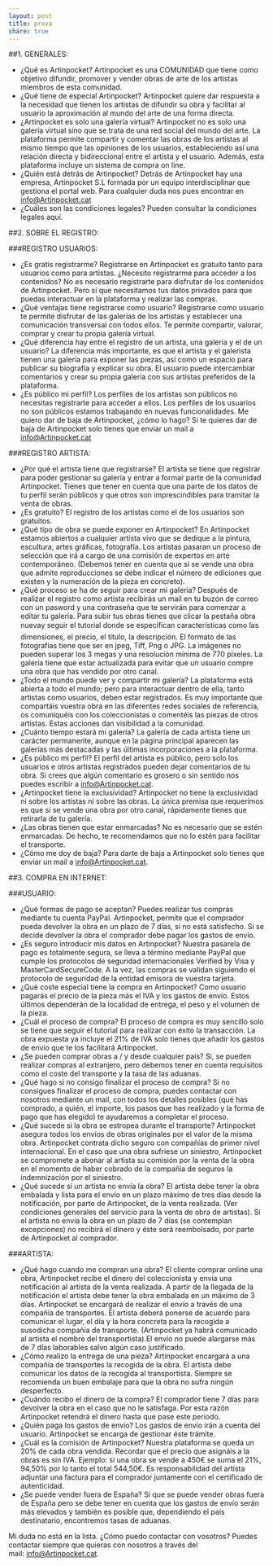 ```yaml
---
layout: post
title: prova
share: true
---
```


##1. GENERALES:

- ¿Qué es Artinpocket? Artinpocket es una COMUNIDAD que tiene como objetivo difundir, promover y vender obras de arte de los artistas miembros de esta comunidad. 
- ¿Qué tiene de especial Artinpocket? Artinpocket quiere dar respuesta a la necesidad que tienen los artistas de difundir su obra y facilitar al usuario la aproximación al mundo del arte de una forma directa.
- ¿Artinpocket es solo una galería virtual? Artinpocket no es solo una galería virtual sino que se trata de una red social del mundo del arte. La plataforma permite compartir y comentar las obras de los artistas al mismo tiempo que las opiniones de los usuarios, estableciendo así una relación directa y bidireccional entre el artista y el usuario. Además, esta plataforma incluye un sistema de compra on line.
- ¿Quién está detrás de Artinpocket? Detrás de Artinpocket hay una empresa, Artinpocket S.L formada por un equipo interdisciplinar que gestiona el portal web. Para cualquier duda nos pues encontrar en [info@Artinpocket.cat](mailto:info@artinpocket.cat)
- ¿Cuáles son las condiciones legales? Pueden consultar la condiciones legales aquí.

##2. SOBRE EL REGISTRO:

###REGISTRO USUARIOS:

- ¿Es gratis registrarme? Registrarse en Artinpocket es gratuito tanto para usuarios como para artistas.
¿Necesito registrarme para acceder a los contenidos? No es necesario registrarte para disfrutar de los contenidos de Artinpocket. Pero sí que necesitamos tus datos privados  para que puedas interactuar en la plataforma y realizar las compras.
- ¿Qué ventajas tiene registrarse como usuario? Registrarse como usuario te permite disfrutar de las galerías de los artistas y establecer una comunicación transversal con todos ellos. Te permite compartir, valorar, comprar y crear tu propia galería virtual.
- ¿Qué diferencia hay entre el registro de un artista, una galería y el de un usuario? La diferencia más importante, es que el artista y el galerista tienen una galería para exponer las piezas, así como un espacio para publicar su biografía y explicar su obra. El usuario puede intercambiar comentarios y crear su propia galería con sus artistas preferidos de la plataforma.
- ¿Es público mi perfil? Los perfiles de los artistas son públicos no necesitas registrarte para acceder a ellos. Los perfiles de los usuarios no son públicos estamos trabajando en nuevas funcionalidades.
Me quiero dar de baja de Artinpocket, ¿cómo lo hago? Si te quieres dar de baja de Artinpocket solo tienes que enviar un mail a [info@Artinpocket.cat](mailto:info@artinpocket.cat)

###REGISTRO ARTISTA:

- ¿Por qué el artista tiene que registrarse? El artista se tiene que registrar para poder gestionar su galería y entrar a formar parte de la comunidad Artinpocket. Tienes que tener en cuenta que una parte de los datos de tu perfil serán públicos y que otros son imprescindibles para tramitar la venta de obras.
- ¿Es gratuito? El registro de los artistas como el de los usuarios son gratuitos.
- ¿Qué tipo de obra se puede exponer en Artinpocket? En Artinpocket estamos abiertos a cualquier artista vivo que se dedique a la pintura, escultura, artes gráficas, fotografía. Los artistas pasaran un proceso de selección que irá a cargo de una comisión de expertos en arte contemporáneo. (Debemos tener en cuenta que si se vende una obra que admite reproducciones se debe indicar el número de ediciones que existen y la numeración de la pieza en concreto).
- ¿Qué proceso se ha de seguir para crear mi galería? Después de realizar el registro como artista recibirás un mail en tu buzón de correo con un pasword y una contraseña que te servirán para comenzar a editar tu galería. Para subir tus obras tienes que clicar la pestaña obra nuevay seguir el tutorial donde se especifican características como las dimensiones, el precio, el título, la descripción. El formato de las fotografías tiene que ser en jpeg, Tiff, Png o JPG. La imágenes no pueden superar los 3 megas y una resolución mínima de 770 píxeles. La galería tiene que estar actualizada para evitar que un usuario compre una obra que has vendido por otro canal.
- ¿Todo el mundo puede ver y compartir mi galería? La plataforma está abierta a todo el mundo; pero para interactuar dentro de ella, tanto artistas como usuarios, deben estar registrados. Es muy importante que compartáis vuestra obra en las diferentes redes sociales de referencia, os comuniquéis con los coleccionistas o comentéis las piezas de otros artistas. Estas acciones dan  visibilidad a la comunidad.
- ¿Cuánto tiempo estará mi galería? La galería de cada artista tiene un carácter permanente, aunque en la página principal aparecen las galerías más destacadas y las últimas incorporaciones a la plataforma.
- ¿Es público mi perfil? El perfil del artista es público, pero solo los usuarios e otros artistas registrados pueden dejar comentarios de tu obra. Si crees que algún comentario es grosero o sin sentido nos puedes escribir a info@Artinpocket.cat.
- ¿Artinpocket tiene la exclusividad? Artinpocket no tiene la exclusividad ni sobre los artistas ni sobre las obras. La única premisa que requerimos es que si se vende una obra por otro canal, rápidamente tienes que retirarla de tu galería.
- ¿Las obras tienen que estar enmarcadas? No es necesario que se estén enmarcadas. De hecho, te recomendamos que no lo estén para facilitar el transporte. 
- ¿Cómo me doy de baja? Para darte de baja a Artinpocket solo tienes que enviar un mail a [info@Artinpocket.cat](mailto:info@artinpocket.cat).

##3. COMPRA EN INTERNET:

###USUARIO:

- ¿Qué formas de pago se aceptan? Puedes realizar tus compras mediante tu cuenta PayPal. Artinpocket, permite que el comprador pueda devolver la obra en un plazo de 7 días, si no está satisfecho. Si se decide devolver la obra el comprador debe pagar los gastos de envío.
- ¿Es seguro introducir mis datos en Artinpocket? Nuestra pasarela de pago es totalmente segura, se lleva a término mediante PayPal que cumple los protocolos de seguridad internacionales Verified by Visa y MasterCardSecureCode. A la vez, las compras se validan siguiendo el protocolo de seguridad de la entidad emisora de vuestra tarjeta.
- ¿Qué coste especial tiene la compra en Artinpocket? Como usuario pagarás el precio de la pieza más el IVA y los gastos de envío. Estos últimos dependerán de la localidad de entrega, el peso y el volumen de la pieza.
- ¿Cuál el proceso de compra? El proceso de compra es muy sencillo solo se tiene que seguir el tutorial para realizar con éxito la transacción. La obra expuesta ya incluye el 21% de IVA solo tienes que añadir los gastos de envío que te los facilitará Artinpocket.
- ¿Se pueden comprar obras a / y desde cualquier país? Si, se pueden realizar compras al extranjero, pero debemos tener en cuenta requisitos como el coste del transporte y la tasa de las aduanas.
- ¿Qué hago si no consigo finalizar el proceso de compra? Si no consigues finalizar el proceso de compra, puedes contactar con nosotros mediante un mail, con todos los detalles posibles (qué has comprado, a quién, el importe, los pasos que has realizado y la forma de pago que has elegido) te ayudaremos a completar el proceso.
- ¿Qué sucede si la obra se estropea durante el transporte? Artinpocket asegura todos los envíos de obras originales por el valor de la misma obra. Artinpocket contrata dicho seguro con compañías de primer nivel internacional. En el caso que una obra sufriese un siniestro, Artinpocket se compromete a abonar al artista su comisión por la venta de la obra en el momento de haber cobrado de la compañía de seguros la indemnización por el siniestro.
- ¿Qué sucede si un artista no envía la obra? El artista debe tener la obra embalada y lista para el envío en un plazo máximo de tres días desde la notificación, por parte de Artinpocket, de la venta realizada. (Ver condiciones generales del servicio para la venta de obra de artistas). Si el artista no envía la obra en un plazo de 7 días (se contemplan excepciones) no recibirá el dinero y éste será reembolsado, por parte de Artinpocket al comprador.

###ARTISTA:

- ¿Qué hago cuando me compran una obra? El cliente comprar online una obra, Artinpocket recibe el dinero del coleccionista y envía una notificación al artista de la venta realizada. A partir de la llegada de la notificación el artista debe tener la obra embalada en un máximo de 3 días. Artinpocket se encargará de realizar el envío a través de una compañía de transportes. El artista deberá ponerse de acuerdo para comunicar el lugar, el día y la hora concreta para la recogida a susodicha compañía de transporte. (Artinpocket ya habrá comunicado al artista el nombre del transportista).El envío no puede alargarse más de 7 días laborables salvo algún caso justificado.
- ¿Cómo realizo la entrega de una pieza? Artinpocket encargará a una compañía de transportes la recogida de la obra. El artista debe comunicar los datos de la recogida al transportista.  Siempre se recomienda un buen embalaje para que la obra no sufra ningún desperfecto.
- ¿Cuándo recibo el dinero de la compra? El comprador tiene 7 días para devolver la obra en el caso que no le satisfaga. Por esta razón Artinpocket retendrá el dinero hasta que pase este periodo. 
- ¿Quién paga los gastos de envío? Los gastos de envío irán a cuenta del usuario. Artinpocket se encarga de gestionar éste trámite.
- ¿Cuál es la comisión de Artinpocket? Nuestra plataforma se queda un 20% de cada obra vendida. Recordar que el precio que asignáis a la obras es sin IVA. Ejemplo: si una obra se vende a 450€ se suma el 21%, 94,50% por lo tanto el total 544,50€. Es responsabilidad del artista adjuntar una factura para el comprador juntamente con el certificado de autenticidad.
- ¿Se puede vender fuera de España? Si que se puede vender obras fuera de España pero se debe tener en cuenta que los gastos de envío serán más elevados y también es posible que, dependiendo el país destinatario, encontremos tasas de aduanas.

Mi duda no está en la lista. ¿Cómo puedo contactar con vosotros? Puedes contactar siempre que quieras con nosotros a través del mail: [info@Artinpocket.cat](mailto:info@artinpocket.cat).